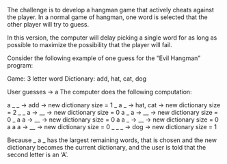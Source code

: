 The challenge is to develop a hangman game that actively cheats against the player. 
In a normal game of hangman, one word is selected that the other player will try to guess. 

In this version, the computer will delay picking a single word for as long as possible to maximize the possibility that the player will fail. 

Consider the following example of one guess for the “Evil Hangman” program:

Game: 3 letter word
Dictionary: add, hat, cat, dog

User guesses -> a
The computer does the following computation:

a _ _ -> add -> new dictionary size = 1
_ a _ -> hat, cat -> new dictionary size = 2
_ _ a -> __ -> new dictionary size = 0
a _ a -> __ -> new dictionary size = 0
_ a a -> __ -> new dictionary size = 0
a a _ -> __ -> new dictionary size = 0
a a a -> __ -> new dictionary size = 0
_ _ _ -> dog -> new dictionary size = 1

Because _ a _ has the largest remaining words, that is chosen and the new dictionary becomes the current dictionary, and the user is told that the second letter is an ‘A’.
